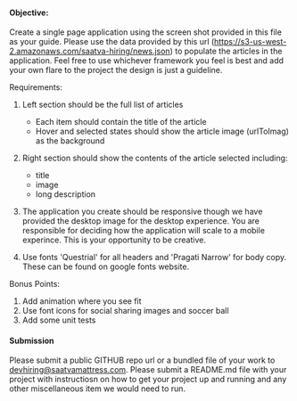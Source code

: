 #### Objective: 
Create a single page application using the screen shot provided in this file as your guide. Please use the data provided by this url (https://s3-us-west-2.amazonaws.com/saatva-hiring/news.json) to populate the articles in the application. Feel free to use whichever framework you feel is best and add your own flare to the project the design is just a guideline.

Requirements: 
1. Left section should be the full list of articles
   - Each item should contain the title of the article 
   - Hover and selected states should show the article image (urlToImag) as the background

2. Right section should show the contents of the article selected including:
   - title
   - image
   - long description 

3. The application you create should be responsive though we have provided the desktop image for the desktop experience. You are responsible for deciding how the application will scale to a mobile experince. This is your opportunity to be creative.

4. Use fonts 'Questrial' for all headers and 'Pragati Narrow' for body copy. These can be found on google fonts website.


Bonus Points:
1. Add animation where you see fit
2. Use font icons for social sharing images and soccer ball 
3. Add some unit tests 

#### Submission

Please submit a public GITHUB repo url or a bundled file of your work to devhiring@saatvamattress.com.
Please submit a README.md file with your project with instructiosn on how to get your project up and running and any other miscellaneous item we would need to run.